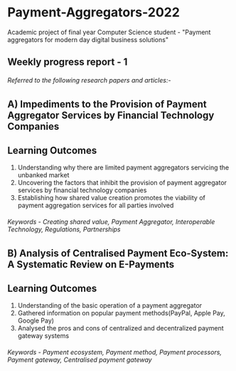 # Payment-Aggregators-2022
Academic project of final year Computer Science student - "Payment aggregators for modern day digital business solutions"

## Weekly progress report - 1

###### Referred to the following research papers and articles:- 
## A) Impediments to the Provision of Payment Aggregator Services by Financial Technology Companies

## Learning Outcomes
1. Understanding why there are limited payment aggregators servicing the unbanked market 
2. Uncovering the factors that inhibit the provision of payment aggregator services by financial technology companies 
3. Establishing how shared value creation promotes the viability of payment aggregation services for all parties involved

###### Keywords - Creating shared value, Payment Aggregator, Interoperable Technology, Regulations, Partnerships

## B) Analysis of Centralised Payment Eco-System: A Systematic Review on E-Payments 

## Learning Outcomes
1. Understanding of the basic operation of a payment aggregator 
2. Gathered information on popular payment methods(PayPal, Apple Pay, Google Pay)
3. Analysed the pros and cons of centralized and decentralized payment gateway systems

###### Keywords - Payment ecosystem, Payment method, Payment processors, Payment gateway, Centralised payment gateway

